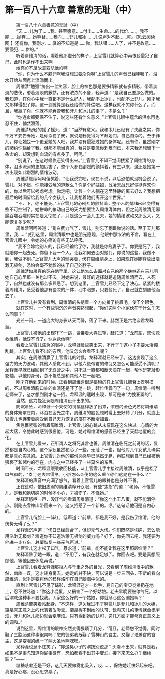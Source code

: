 <h1>第一百八十六章 善意的无耻（中）</h1>
<div id="content">&nbsp&nbsp&nbsp&nbsp&nbsp&nbsp&nbsp&nbsp
 第一百八十六章善意的无耻（中）
 <br/>&nbsp&nbsp&nbsp&nbsp&nbsp&nbsp&nbsp&nbsp
 “天……儿为了……我，甚至愿意……付出……生命……的代价……，我不能……抛弃……她啊替……我向……菲儿和冰……儿说声对不起……吧。【风云阅读网.】还有你，我刚才……真的不知道是……你，我认错……人了，并不是故意……要侵犯……你的。”
 <br/>&nbsp&nbsp&nbsp&nbsp&nbsp&nbsp&nbsp&nbsp
 听着周维清的话，看着他那虚弱的样子，上官雪儿就算心中再恨他侵犯了自己，此时也是作不出来啊
 <br/>&nbsp&nbsp&nbsp&nbsp&nbsp&nbsp&nbsp&nbsp
 她真的不是故意要杀他的啊
 <br/>&nbsp&nbsp&nbsp&nbsp&nbsp&nbsp&nbsp&nbsp
 “你，你为什么不躲开啊我没想过要杀你啊”上官雪儿的声音已经哽咽了。泪水开始从面庞上流淌而出。
 <br/>&nbsp&nbsp&nbsp&nbsp&nbsp&nbsp&nbsp&nbsp
 周维清“勉强”挤出一丝笑容，脸上的神色那是要多精彩就有多精彩，带着淡淡的悲伤，带着淡淡的歉然，还有浓浓的不舍，轻声道：“是我自己要那么做的。我知道，在你心中我一直都不是什么好人，我配不上冰儿，也配不上菲儿。刚才我又那样侵犯了你。这一剑就算是我还给你的补偿吧。这样我就不欠你什么了。而且，我赢了你，你就不能再管我和菲儿和冰儿的事了，不是么？”
 <br/>&nbsp&nbsp&nbsp&nbsp&nbsp&nbsp&nbsp&nbsp
 “你连命都要保不住了，说这些还有什么意义。”上官雪儿眼中蕴含的泪水再也忍不住，悄然滑落。
 <br/>&nbsp&nbsp&nbsp&nbsp&nbsp&nbsp&nbsp&nbsp
 周维清轻轻的摇了摇头，道：“当然有意义。我和冰儿已经有了夫妻之实，你千万不要告诉她，是你杀伤了我，就说是我觉得对不起她们，自己自杀的。至于菲儿，你让她找一个更爱她的人吧，我并没有侵犯过她的身体呢。还有你，虽然刚才的赌约你输给了我，但那不能当真的，我只是要激你刺我而已，本来我还想留下一条命的，却没想到血流的有点多了，呵呵。”
 <br/>&nbsp&nbsp&nbsp&nbsp&nbsp&nbsp&nbsp&nbsp
 “别说了，在这时候你还笑得出来。”上官雪儿不知不觉间搂紧了周维清的身体，泪水流淌的更加厉害了，整个人都在剧烈的颤抖着，有生以来，这还是她第一次出现如此剧烈的情绪波动。
 <br/>&nbsp&nbsp&nbsp&nbsp&nbsp&nbsp&nbsp&nbsp
 周维清继续呵呵傻笑着，“让我说完吧，现在不说，以后恐怕就没机会说了。雪儿，对不起，你能接受我的道歉么？你是个好姑娘，战凌天战兄好像挺喜欢你的，你以后可以考虑考虑。你走吧，让我一个人躺在这里静静的离去好么？我想把最后的时间留给我的几个女孩儿，让我想着她们离开这个世界。”
 <br/>&nbsp&nbsp&nbsp&nbsp&nbsp&nbsp&nbsp&nbsp
 “不、不，你不能死。”上官雪儿的心剧烈的颤抖着，整个人的情绪已经变得有些不可控制了。她拼命的催动自己的天力想要注入周维清体内，但之前周维清用邪魔吞噬吞噬的实在是太彻底了，只是这么一会儿工夫，她的情绪波动又那么大，又能恢复多少呢？
 <br/>&nbsp&nbsp&nbsp&nbsp&nbsp&nbsp&nbsp&nbsp
 周维清呵呵笑道：“别白费力气了，雪儿，别忘了我跟你说的话。至于天儿那里，我……”说到这里，周维清眼中也是泪光隐现，他眼中那浓浓的不舍，看在上官雪儿眼中，令她的心痛的有些无法呼吸。
 <br/>&nbsp&nbsp&nbsp&nbsp&nbsp&nbsp&nbsp&nbsp
 “我不会嫁给别人的，我已经输给了你，我就是你的妻子了。你要是死了，我就陪你一起去死。你留下我一个人，让我如何去面对她们，你说的这些，我做不到，我做不到。”上官雪儿大声的恸哭着，伏在周维清身上，如果现在她能释放出浩渺无极剑，恐怕会毫不犹豫的抹了自己的脖子。
 <br/>&nbsp&nbsp&nbsp&nbsp&nbsp&nbsp&nbsp&nbsp
 周维清如果真的死在她手里，这让她怎么去面对自己的两个妹妹还有天儿啊她自己心里那一关也过不去。对她来说，最好的选择就是追随周维清而去，人死了，自然也就没有那么多顾忌了。想到这里，上官雪儿已经下定了决心。紧紧的搂着周维清，感受着他那有些凉的尸体，心中暗想，只要他死了，自己就立刻随他而去了。
 <br/>&nbsp&nbsp&nbsp&nbsp&nbsp&nbsp&nbsp&nbsp
 上官雪儿并没有看到，周维清的头朝着一个方向挑了挑眉毛，使了个眼色。
 <br/>&nbsp&nbsp&nbsp&nbsp&nbsp&nbsp&nbsp&nbsp
 就在这时，一个有些阴沉的声音突然想起，“你们这两个小家伙在干什么？怎么回事？”
 <br/>&nbsp&nbsp&nbsp&nbsp&nbsp&nbsp&nbsp&nbsp
 光芒一闪，一道庞大的身影从天而降，落了下来。赫然正是六绝帝君龙释涯。
 <br/>&nbsp&nbsp&nbsp&nbsp&nbsp&nbsp&nbsp&nbsp
 上官雪儿被他的出现吓了一跳，紧接着大喜过望，赶忙道：“龙前辈，您快救救维清，他要不行了。快救救他啊”
 <br/>&nbsp&nbsp&nbsp&nbsp&nbsp&nbsp&nbsp&nbsp
 看着上官雪儿焦急的眼神，龙释涯险些笑出来，不行了？这小子不要太活蹦乱跳。上官雪儿看不出的东西，他又怎么会看不出呢？
 <br/>&nbsp&nbsp&nbsp&nbsp&nbsp&nbsp&nbsp&nbsp
 其实，在周维清赢了上官雪儿的时候，龙释涯就已经来了。这边出现了这么强力的天力波动，其他人感觉不到，以他六绝帝君的修为又怎么可能感受不清呢？龙释涯早就已经回到了无双营之中，只不过一直都和断天浪在一起，帮他研究凝形卷轴，以他的身份，总不能总是和其他人在一起吧。
 <br/>&nbsp&nbsp&nbsp&nbsp&nbsp&nbsp&nbsp&nbsp
 刚才在他到来的时候，正看到周维清很是猥琐的在上官雪儿翘臀上摸啊摸的，不过周维清胸口处的血渍还是吓了他一跳，赶忙传音问了一句，周维清一听到老师来了，这才想到刚才这一招。龙释涯的适时出现，那可是来“力挽狂澜的”。
 <br/>&nbsp&nbsp&nbsp&nbsp&nbsp&nbsp&nbsp&nbsp
 当然，这力挽狂澜是周维清设计出来的。
 <br/>&nbsp&nbsp&nbsp&nbsp&nbsp&nbsp&nbsp&nbsp
 阴沉着脸，龙释涯一个天使的祝福就释放了出来，浓烈的金色光芒将周维清的身体笼罩在内，沐浴在金光之中，周维清的脸色顿时看上去好转了几分，就连上官雪儿也连带着感受到自己天力恢复的度在不断增加着。
 <br/>&nbsp&nbsp&nbsp&nbsp&nbsp&nbsp&nbsp&nbsp
 焦急而紧张的看着周维清，上官雪儿的心跳从未像现在这么快过。心情的大起大落，令她此时感到很疲倦，可是，她对周维清的感官已经生了天翻地覆的变化。
 <br/>&nbsp&nbsp&nbsp&nbsp&nbsp&nbsp&nbsp&nbsp
 在上官雪儿看来，正所谓人之将死其言也善。周维清在临死之前说的话，显然都是自内心的。这个家伙虽然花心了一些，无耻了一些，但他对几个女孩儿确实都是真心实意的。上官雪儿对他的那份恶感早已荡然无存，再联想到自己已经被他猥亵了和赌约的存在，内心之中已经多了一些莫名的东西。
 <br/>&nbsp&nbsp&nbsp&nbsp&nbsp&nbsp&nbsp&nbsp
 时间不长，龙释涯缓缓收回技能，从上官雪儿手中接过周维清，似乎是松了口气似的，“幸亏老夫来得早。小胖怎么会伤的这么重？你们这是在干什么？”
 <br/>&nbsp&nbsp&nbsp&nbsp&nbsp&nbsp&nbsp&nbsp
 龙释涯的声音中充满了怒气，看着上官雪儿的眼神也是分外不善。
 <br/>&nbsp&nbsp&nbsp&nbsp&nbsp&nbsp&nbsp&nbsp
 正在这时，依旧虚弱的周维清睁开双眼，有些“焦急”的道：“老师，不怪雪儿。是我和她切磋的时候不小心，才被伤了。不怪她。”
 <br/>&nbsp&nbsp&nbsp&nbsp&nbsp&nbsp&nbsp&nbsp
 龙释涯怒哼一声，没好气的看着周维清道：“你这个小王八蛋，就不能消停点。刚刚去雪神山带回来一个，这又招惹了一个新的。哼。”这句话他可是自内心的。
 <br/>&nbsp&nbsp&nbsp&nbsp&nbsp&nbsp&nbsp&nbsp
 上官雪儿俏脸上一阵红，低声道：“前辈，都是我不好，是我伤了维清。他的伤势无碍了么？”
 <br/>&nbsp&nbsp&nbsp&nbsp&nbsp&nbsp&nbsp&nbsp
 龙释涯沉声道：“伤口已经愈合了，但却元气大伤。你们既然是切磋，怎么能用浩渺无极剑？难道你不知道浩渺无极剑的威力吗？好了，你先回去吧，我还要为他进一步疗伤，总要恢复一些元气再说。”
 <br/>&nbsp&nbsp&nbsp&nbsp&nbsp&nbsp&nbsp&nbsp
 上官雪儿这才松了口气，恳求道：“前辈，能不能让我在这里照顾维清？”
 <br/>&nbsp&nbsp&nbsp&nbsp&nbsp&nbsp&nbsp&nbsp
 龙释涯瞥了她一眼，道：“不用了，有我在就足够了。你回去吧。要是真想照顾他，等他回去休息再说。”
 <br/>&nbsp&nbsp&nbsp&nbsp&nbsp&nbsp&nbsp&nbsp
 上官雪儿看着龙释涯那拒人与千里之外的目光，又看到了周维清眼中的歉然，幽幽一叹，这才转身离去。她走的并不快，可以说是一步三回头，不断的看向周维清，似乎是要将他的模样烙印在自己脑海中似的。
 <br/>&nbsp&nbsp&nbsp&nbsp&nbsp&nbsp&nbsp&nbsp
 直到上官雪儿不见了踪影，龙释涯这才一松手，将自己的宝贝徒弟扔在地上，忍不住骂道：“你这小混蛋，又祸害了一个好姑娘。老夫早晚要被你气死。以后演戏这种事不要找我。人家这么好的一个姑娘，你就忍心这么骗她啊？”
 <br/>&nbsp&nbsp&nbsp&nbsp&nbsp&nbsp&nbsp&nbsp
 周维清苦笑着站起身，“不这样，这关我过不了啊雪儿是菲儿和冰儿的大姐，更是真正意义上的代表着浩渺宫。要是得不到她的认可，我和天儿的事情就会很麻烦，菲儿和冰儿那边就会更麻烦。只有得到她的认可，这几方面才能够真正意义上的调和。”
 <br/>&nbsp&nbsp&nbsp&nbsp&nbsp&nbsp&nbsp&nbsp
 说到这里，周维清的眼神突然变得猥琐了几分，“而且，老师您不觉得，同时娶了三胞胎这种事很爽吗？您的徒弟我既娶了雪神山的宫主，又娶了浩渺宫的宫主，这是变相的统一了两大圣地啊嘿嘿。”
 <br/>&nbsp&nbsp&nbsp&nbsp&nbsp&nbsp&nbsp&nbsp
 龙释涯也忍不住笑了，“你这臭小子的演技别说那丫头看不出来，就算是我，如果不是事先知道你屁事没有，恐怕都看不出其中变幻。接下来怎么办？继续装？”——
 <br/>&nbsp&nbsp&nbsp&nbsp&nbsp&nbsp&nbsp&nbsp
 糖糖咳嗽还是不好，这几天要做雾化吸入，哎……，保佑她赶快好起来吧。真是好心疼，没心思求票了。
 <br/>&nbsp&nbsp&nbsp&nbsp&nbsp&nbsp&nbsp&nbsp
 <br/>&nbsp&nbsp&nbsp&nbsp&nbsp&nbsp&nbsp&nbsp
</div>
